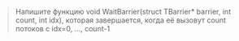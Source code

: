 >Напишите функцию void WaitBarrier(struct TBarrier* barrier, int count, int idx), которая завершается, когда её вызовут count потоков с idx=0, ..., count-1